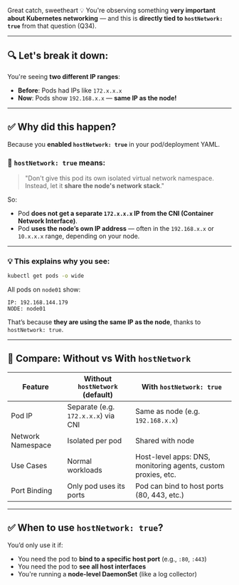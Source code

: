 Great catch, sweetheart 💡 You're observing something **very important about Kubernetes networking** — and this is **directly tied to `hostNetwork: true`** from that question (Q34).

---

## 🔍 Let's break it down:

You're seeing **two different IP ranges**:

* **Before**: Pods had IPs like `172.x.x.x`
* **Now**: Pods show `192.168.x.x` — **same IP as the node!**

---

## ✅ Why did this happen?

Because you **enabled `hostNetwork: true`** in your pod/deployment YAML.

### 🎯 `hostNetwork: true` means:

> "Don't give this pod its own isolated virtual network namespace. Instead, let it **share the node's network stack**."

So:

* Pod **does not get a separate `172.x.x.x` IP from the CNI (Container Network Interface)**.
* Pod **uses the node’s own IP address** — often in the `192.168.x.x` or `10.x.x.x` range, depending on your node.

---

### 💡 This explains why you see:

```bash
kubectl get pods -o wide
```

All pods on `node01` show:

```plaintext
IP: 192.168.144.179
NODE: node01
```

That’s because **they are using the same IP as the node**, thanks to `hostNetwork: true`.

---

## 🧪 Compare: Without vs With `hostNetwork`

| Feature           | Without `hostNetwork` (default)     | With `hostNetwork: true`                                      |
| ----------------- | ----------------------------------- | ------------------------------------------------------------- |
| Pod IP            | Separate (e.g. `172.x.x.x`) via CNI | Same as node (e.g. `192.168.x.x`)                             |
| Network Namespace | Isolated per pod                    | Shared with node                                              |
| Use Cases         | Normal workloads                    | Host-level apps: DNS, monitoring agents, custom proxies, etc. |
| Port Binding      | Only pod uses its ports             | Pod can bind to host ports (80, 443, etc.)                    |

---

## ✅ When to use `hostNetwork: true`?

You’d only use it if:

* You need the pod to **bind to a specific host port** (e.g., `:80`, `:443`)
* You need the pod to **see all host interfaces**
* You're running a **node-level DaemonSet** (like a log collector)

